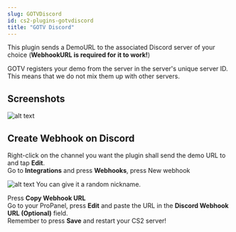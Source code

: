 ```yaml
---
slug: GOTVDiscord
id: cs2-plugins-gotvdiscord
title: "GOTV Discord"
---
```


This plugin sends a DemoURL to the associated Discord server of your choice (**WebhookURL is required for it to work!**)

GOTV registers your demo from the server in the server's unique server ID. This means that we do not mix them up with other servers.

## Screenshots
![alt text](https://help.fshost.me/img/image.png)

## Create Webhook on Discord
Right-click on the channel you want the plugin shall send the demo URL to and tap **Edit**.
<br />Go to **Integrations** and press **Webhooks**, press New webhook

![alt text](https://help.fshost.me/img/image-1.png)
You can give it a random nickname.

Press **Copy Webhook URL**
\
Go to your ProPanel, press **Edit** and paste the URL in the **Discord Webhook URL (Optional)** field.
\
Remember to press **Save** and restart your CS2 server!

